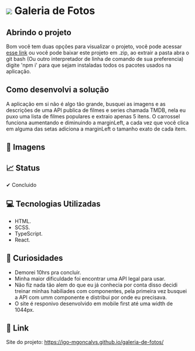 # <img src="https://img.icons8.com/dusk/35/000000/gallery.png"/> Galeria de Fotos

## Abrindo o projeto

Bom você tem duas opções para visualizar o projeto, você pode acessar <a href='https://igo-mgoncalvs.github.io/galeria-de-fotos/' target="_blank">esse link</a> ou você pode baixar este projeto em .zip, ao extrair a pasta abra o git bash (Ou outro interpretador de linha de comando de sua preferencia) digite 'npm i' para que sejam instaladas todos os pacotes usados na aplicação.

## Como desenvolvi a solução

A aplicação em si não é algo tão grande, busquei as imagens e as descrições de uma API publica de filmes e series chamada TMDB, nela eu puxo uma lista de filmes populares e extraio apenas 5 itens. O carrossel funciona aumentando e diminuindo a marginLeft, a cada vez que você clica em alguma das setas adiciona a marginLeft o tamanho exato de cada item.

## 📸 Imagens

## 📈 Status
✔ Concluido

## 💻 Tecnologias Utilizadas
- HTML.
- SCSS.
- TypeScript.
- React.

## 🤔 Curiosidades
- Demorei 10hrs pra concluir.
- Minha maior dificuldade foi encontrar uma API legal para usar.
- Não fiz nada tão alem do que eu já conhecia por conta disso decidi treinar minhas habiliades com componentes, pela primeira vez busquei a API com umm componente e distribui por onde eu precisava.
- O site é responivo desenvolvido em mobile first até uma width de 1044px.


## 🔗 Link
Site do projeto: https://igo-mgoncalvs.github.io/galeria-de-fotos/
